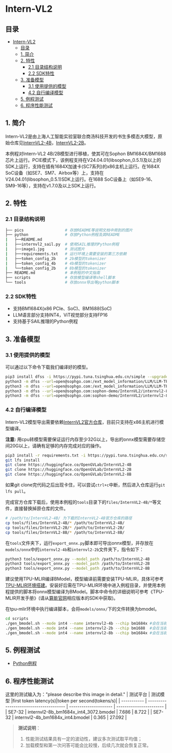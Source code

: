 # Intern-VL2

## 目录
- [Intern-VL2](#intern-vl2)
  - [目录](#目录)
  - [1. 简介](#1-简介)
  - [2. 特性](#2-特性)
    - [2.1 目录结构说明](#21-目录结构说明)
    - [2.2 SDK特性](#22-sdk特性)
  - [3. 准备模型](#3-准备模型)
    - [3.1 使用提供的模型](#31-使用提供的模型)
    - [4.2 自行编译模型](#42-自行编译模型)
  - [5. 例程测试](#5-例程测试)
  - [6. 程序性能测试](#6-程序性能测试)

## 1. 简介
Intern-VL2是由上海人工智能实验室联合商汤科技开发的书生多模态大模型，原始仓库见[InternVL2-4B](https://huggingface.co/OpenGVLab/InternVL2-4B)，[InternVL2-2B](https://huggingface.co/OpenGVLab/InternVL2-2B)。

本例程对Intern-VL2 4B/2B模型进行移植，使其可在Sophon BM1684X/BM1688芯片上运行。PCIE模式下，该例程支持在V24.04.01(libsophon_0.5.1)及以上的SDK上运行，支持在插有1684X加速卡(SC7系列)的x86主机上运行。在1684X SoC设备（如SE7、SM7、Airbox等）上，支持在V24.04.01(libsophon_0.5.1)SDK上运行。在1688 SoC设备上（如SE9-16、SM9-16等），支持在v1.7.0及以上SDK上运行。

## 2. 特性

### 2.1 目录结构说明

```bash
├── pics                  # 存放README等说明文档中用到的图片
├── python                # 存放Python例程及其README
|   ├──README.md 
|   ├──internvl2_sail.py  # 使用SAIL推理的Python例程
|   ├──image1.jpg         # 测试图片
|   ├──requirements.txt   # 运行环境上需要安装的第三方依赖
|   ├──token_config_2b    # 2b模型的tokenizer
|   ├──token_config_4b    # 4b模型的tokenizer
|   └──token_config_2b    # 8b模型的tokenizer
├── README.md             # 本例程的中文指南
├── scripts               # 存放模型编译等shell脚本
└── tools                 # 存放onnx导出等python脚本
```

### 2.2 SDK特性

* 支持BM1684X(x86 PCIe、SoC)、BM1688(SoC)
* LLM语言部分支持INT4，ViT视觉部分支持FP16
* 支持基于SAIL推理的Python例程
  
## 3. 准备模型

### 3.1 使用提供的模型

可以通过以下命令下载我们编译好的模型。

```bash
pip3 install dfss -i https://pypi.tuna.tsinghua.edu.cn/simple --upgrade
python3 -m dfss --url=open@sophgo.com:/ext_model_information/LLM/LLM-TPU/internvl2-4b_bm1684x_int4.bmodel #1684x 4b seq_len=512
python3 -m dfss --url=open@sophgo.com:/ext_model_information/LLM/LLM-TPU_Lite/internvl2-2b_bm1688_int4_2core.bmodel #1688 2b seq_len=512
python3 -m dfss --url=open@sophgo.com:sophon-demo/InternVL2/internvl2-8b_bm1684x_int4_3072.bmodel #1684x 8b seq_len=3072
python3 -m dfss --url=open@sophgo.com:sophon-demo/InternVL2/internvl2-8b_bm1684x_int8_3072.bmodel #1684x 8b seq_len=3072
```

### 4.2 自行编译模型

Intern-VL2模型导出需要依赖[InternVL2官方仓库](https://huggingface.co/OpenGVLab/InternVL2-4B)，目前只支持在x86主机进行模型编译。  

**注意:** 用cpu转模型需要保证运行内存至少32G以上，导出的onnx模型需要存储空间20G以上，请确有足够的内存完成对应的操作。  

```bash
pip3 install -r requirements.txt -i https://pypi.tuna.tsinghua.edu.cn/simple
git lfs install
git clone https://huggingface.co/OpenGVLab/InternVL2-4B
git clone https://huggingface.co/OpenGVLab/InternVL2-2B
git clone https://huggingface.co/OpenGVLab/InternVL2-8B
```

如果git clone完代码之后出现卡住，可以尝试`ctrl+c`中断，然后进入仓库运行`git lfs pull`。  

完成官方仓库下载后，使用本例程的`tools`目录下的`files/InternVL2-4B/*`等文件，直接替换掉原仓库的文件。

```bash
# /path/to/InternVL2-4B/ 为下载的InternVL2-4B官方仓库的路径
cp tools/files/InternVL2-4B/* /path/to/InternVL2-4B/
cp tools/files/InternVL2-2B/* /path/to/InternVL2-2B/
cp tools/files/InternVL2-8B/* /path/to/InternVL2-8B/
```

在`tools`文件夹下，运行`export_onnx.py`脚本即可导出onnx模型，并存放在`models/onnx`中的`internvl2-4b`和`internvl2-2b`文件夹下，指令如下：

```bash
python3 tools/export_onnx.py --model_path /path/to/InternVL2-4B
python3 tools/export_onnx.py --model_path /path/to/InternVL2-2B
python3 tools/export_onnx.py --model_path /path/to/InternVL2-8B
```

建议使用TPU-MLIR编译BModel，模型编译前需要安装TPU-MLIR，具体可参考[TPU-MLIR环境搭建](../../docs/Environment_Install_Guide.md#1-tpu-mlir环境搭建)。安装好后需在TPU-MLIR环境中进入例程目录，并使用本例程提供的脚本将onnx模型编译为BModel。脚本中命令的详细说明可参考《TPU-MLIR开发手册》(请从[算能官网](https://developer.sophgo.com/site/index.html?categoryActive=material)相应版本的SDK中获取)。

在tpu-mlir环境中执行编译脚本，会将`models/onnx/`下的文件转换为bmodel。

```bash
cd scripts
./gen_bmodel.sh --mode int4 --name internvl2-4b --chip bm1684x #会在当前目录下生成internvl2-4b_bm1684x_int4_1core.bmodel
./gen_bmodel.sh --mode int4 --name internvl2-2b --chip bm1688  #会在当前目录下生成internvl2-2b_bm1688_int4_2core.bmodel
./gen_bmodel.sh --mode int4 --name internvl2-8b --chip bm1684x #会在当前目录下生成internvl2-4b_bm1684x_int8_1core.bmodel
```

## 5. 例程测试

- [Python例程](./python/README.md)

## 6. 程序性能测试

这里的测试输入为："please describe this image in detail."
|    测试平台   |               测试模型                   |first token latency(s)|token per second(tokens/s)| 
| -----------  | -------------------------------------- | --------------------- | ----------------------- | 
|    SE7-32    | internvl2-8b_bm1684x_int4_3072.bmodel  |   7.686               |       8.722             | 
|    SE7-32    | internvl2-4b_bm1684x_int4.bmodel       |   0.365               |       27.092            | 
 
> **测试说明**：  
> 1. 性能测试结果具有一定的波动性，建议多次测试取平均值；
> 2. 加载模型和第一次问答可能会比较慢，后续几次就会恢复正常。